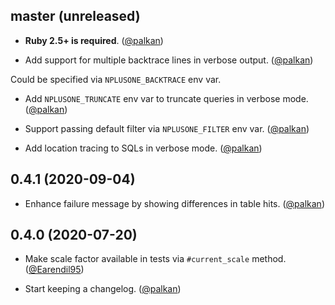 ## master (unreleased)

- **Ruby 2.5+ is required**. ([@palkan][])

- Add support for multiple backtrace lines in verbose output. ([@palkan][])

Could be specified via `NPLUSONE_BACKTRACE` env var.

- Add `NPLUSONE_TRUNCATE` env var to truncate queries in verbose mode. ([@palkan][])

- Support passing default filter via `NPLUSONE_FILTER` env var. ([@palkan][])

- Add location tracing to SQLs in verbose mode. ([@palkan][])

## 0.4.1 (2020-09-04)

- Enhance failure message by showing differences in table hits. ([@palkan][])

## 0.4.0 (2020-07-20)

- Make scale factor available in tests via `#current_scale` method. ([@Earendil95][])

- Start keeping a changelog. ([@palkan][])

[@Earendil95]: https://github.com/Earendil95
[@palkan]: https://github.com/palkan
